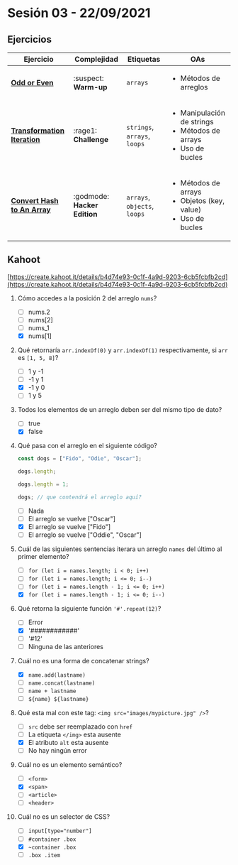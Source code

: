 # Sesión 03 - 22/09/2021

## Ejercicios

| Ejercicio                                                                | Complejidad                  | Etiquetas                    | OAs                                                                                       |
| ------------------------------------------------------------------------ | ---------------------------- | ---------------------------- | ----------------------------------------------------------------------------------------- |
| [**Odd or Even**](../../exercises/odd-or-even)                           | :suspect: **Warm-up**        | `arrays`                     | <ul><li>Métodos de arreglos</li></ul>                                                     |
| [**Transformation Iteration**](../../exercises/transformation-iteration) | :rage1: **Challenge**        | `strings`, `arrays`, `loops` | <ul><li>Manipulación de strings</li><li>Métodos de arrays</li><li>Uso de bucles</li></ul> |
| [**Convert Hash to An Array**](../../exercises/convert-hash-to-an-array) | :godmode: **Hacker Edition** | `arrays`, `objects`, `loops` | <ul><li>Métodos de arrays</li><li>Objetos (key, value)</li><li>Uso de bucles</li></ul>    |

## Kahoot

[https://create.kahoot.it/details/b4d74e93-0c1f-4a9d-9203-6cb5fcbfb2cd](https://create.kahoot.it/details/b4d74e93-0c1f-4a9d-9203-6cb5fcbfb2cd)

1. Cómo accedes a la posición 2 del arreglo `nums`?

   - [ ] nums.2
   - [ ] nums[2]
   - [ ] nums_1
   - [x] nums[1]

2. Qué retornaría `arr.indexOf(0)` y `arr.indexOf(1)` respectivamente, si `arr`
   es `[1, 5, 8]`?

   - [ ] 1 y -1
   - [ ] -1 y 1
   - [x] -1 y 0
   - [ ] 1 y 5

3. Todos los elementos de un arreglo deben ser del mismo tipo de dato?

   - [ ] true
   - [x] false

4. Qué pasa con el arreglo en el siguiente código?

    ```js
    const dogs = ["Fido", "Odie", "Oscar"];

    dogs.length;

    dogs.length = 1;

    dogs; // que contendrá el arreglo aquí?
    ```

   - [ ] Nada
   - [ ] El arreglo se vuelve ["Oscar"]
   - [x] El arreglo se vuelve ["Fido"]
   - [ ] El arreglo se vuelve ["Oddie", "Oscar"]

5. Cuál de las siguientes sentencias iterara un arreglo `names` del último al
  primer elemento?

   - [ ] `for (let i = names.length; i < 0; i++)`
   - [ ] `for (let i = names.length; i <= 0; i--)`
   - [ ] `for (let i = names.length - 1; i <= 0; i++)`
   - [x] `for (let i = names.length - 1; i <= 0; i--)`

6. Qué retorna la siguiente función `'#'.repeat(12)`?

   - [ ] Error
   - [x] '############'
   - [ ] '#12'
   - [ ] Ninguna de las anteriores

7. Cuál no es una forma de concatenar strings?

   - [x] `name.add(lastname)`
   - [ ] `name.concat(lastname)`
   - [ ] `name + lastname`
   - [ ] `${name} ${lastname}`

8. Qué esta mal con este tag: `<img src="images/mypicture.jpg" />`?

   - [ ] `src` debe ser reemplazado con `href`
   - [ ] La etiqueta `</img>` esta ausente
   - [x] El atributo `alt` esta ausente
   - [ ] No hay ningún error

9. Cuál no es un elemento semántico?

   - [ ] `<form>`
   - [x] `<span>`
   - [ ] `<article>`
   - [ ] `<header>`

10. Cuál no es un selector de CSS?

    - [ ] `input[type="number"]`
    - [ ] `#container .box`
    - [x] `~container .box`
    - [ ] `.box .item`

